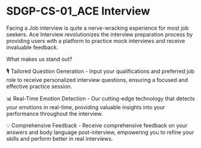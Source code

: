 # SDGP-CS-01_ACE Interview
Facing a Job interview is quite a nerve-wracking experience for most job seekers. Ace Interview revolutionizes the interview preparation process by providing users with a platform to practice mock interviews and receive invaluable feedback.

What makes us stand out? 

🎙️ Tailored Question Generation -
Input your qualifications and preferred job role to receive personalized interview questions, ensuring a focused and effective practice session.

📊 Real-Time Emotion Detection - 
Our cutting-edge technology that detects your emotions in real-time, providing valuable insights into your performance throughout the interview.

💡 Comprehensive Feedback - 
Receive comprehensive feedback on your answers and body language post-interview, empowering you to refine your skills and perform better in real interviews.
